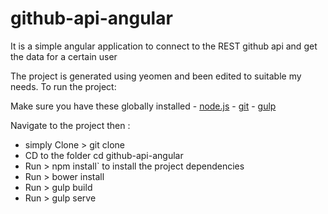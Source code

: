 # github-api-angular
It is a simple angular application to connect to the REST github api and get the data for a certain user

The project is generated using yeomen and been edited to suitable my needs. 
To run the project:


Make sure you have these globally installed
	- [node.js](http://nodejs.org/)
	- [git](http://git-scm.com/)
 	- [gulp](http://gulpjs.com/)


Navigate to the project then : 
* simply Clone > git clone
* CD to the folder cd github-api-angular
* Run > npm install` to install the project dependencies
* Run > bower install
* Run > gulp build 
* Run > gulp serve 

